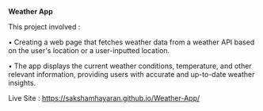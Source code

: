 **Weather App**

This project involved :

• Creating a web page that fetches weather data from a weather API based on the user's location or a user-inputted location. 

• The app displays the current weather conditions, temperature, and other relevant information, providing users with accurate and up-to-date weather insights.

Live Site : https://sakshamhayaran.github.io/Weather-App/
